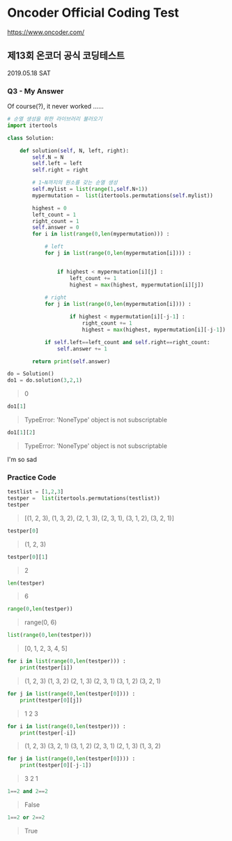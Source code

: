 # Oncoder Official Coding Test
https://www.oncoder.com/

## 제13회 온코더 공식 코딩테스트
2019.05.18 SAT

### Q3 - My Answer
Of course(?), it never worked ……

```python
# 순열 생성을 위한 라이브러리 불러오기
import itertools

class Solution:

    def solution(self, N, left, right):
        self.N = N
        self.left = left
        self.right = right

        # 1~N까지의 원소를 갖는 순열 생성
        self.mylist = list(range(1,self.N+1))
        mypermutation =  list(itertools.permutations(self.mylist))

        highest = 0
        left_count = 1
        right_count = 1
        self.answer = 0
        for i in list(range(0,len(mypermutation))) :

            # left
            for j in list(range(0,len(mypermutation[i]))) :


                if highest < mypermutation[i][j] :
                    left_count += 1
                    highest = max(highest, mypermutation[i][j])
                    
            # right
            for j in list(range(0,len(mypermutation[i]))) :

                    if highest < mypermutation[i][-j-1] :
                        right_count += 1
                        highest = max(highest, mypermutation[i][-j-1])

            if self.left==left_count and self.right==right_count:
                self.answer += 1

        return print(self.answer)
```

```python
do = Solution()
do1 = do.solution(3,2,1)
```
> 0

```python
do1[1]
```
> TypeError: 'NoneType' object is not subscriptable

```python
do1[1][2]
```
> TypeError: 'NoneType' object is not subscriptable

I'm so sad


### Practice Code

```python
testlist = [1,2,3]
testper =  list(itertools.permutations(testlist))
testper
```
> [(1, 2, 3), (1, 3, 2), (2, 1, 3), (2, 3, 1), (3, 1, 2), (3, 2, 1)]

```python
testper[0]
```
> (1, 2, 3)

```python
testper[0][1]
```
> 2

```python
len(testper)
```
> 6

```python
range(0,len(testper))
```
> range(0, 6)

```python
list(range(0,len(testper)))
```
> [0, 1, 2, 3, 4, 5]

```python
for i in list(range(0,len(testper))) :
    print(testper[i])
```
> (1, 2, 3)
  (1, 3, 2)
  (2, 1, 3)
  (2, 3, 1)
  (3, 1, 2)
  (3, 2, 1)
  
```python
for j in list(range(0,len(testper[0]))) :
    print(testper[0][j])
```
> 1
  2
  3

```python
for i in list(range(0,len(testper))) :
    print(testper[-i])
```
> (1, 2, 3)
  (3, 2, 1)
  (3, 1, 2)
  (2, 3, 1)
  (2, 1, 3)
  (1, 3, 2)

```python
for j in list(range(0,len(testper[0]))) :
    print(testper[0][-j-1])
```
> 3
  2
  1

```python    
1==2 and 2==2
```
> False
```python  
1==2 or 2==2
```
> True
